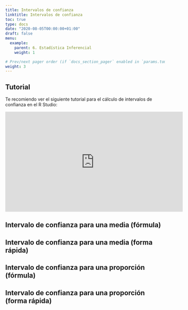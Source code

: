 ```yaml
---
title: Intervalos de confianza
linktitle: Intervalos de confianza
toc: true
type: docs
date: "2020-08-05T00:00:00+01:00"
draft: false
menu:
  example:
    parent: 6. Estadística Inferencial
    weight: 1

# Prev/next pager order (if `docs_section_pager` enabled in `params.toml`)
weight: 3
---
```


## Tutorial

Te recomiendo ver el siguiente tutorial para el cálculo de intervalos de confianza en el R Studio:

<iframe width="560" height="315" src="https://www.youtube.com/embed/WZimlAIzza0" frameborder="0" allow="accelerometer; autoplay; encrypted-media; gyroscope; picture-in-picture" allowfullscreen></iframe>

## Intervalo de confianza para una media (fórmula)


## Intervalo de confianza para una media (forma rápida)



## Intervalo de confianza para una proporción (fórmula)


## Intervalo de confianza para una proporción (forma rápida)